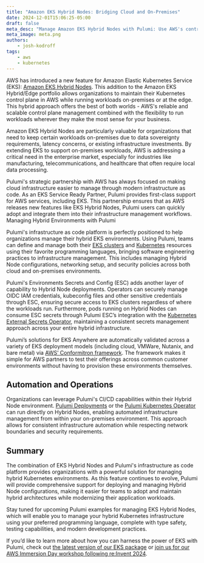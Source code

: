 ```yaml
---
title: "Amazon EKS Hybrid Nodes: Bridging Cloud and On-Premises"
date: 2024-12-01T15:06:25-05:00
draft: false
meta_desc: "Manage Amazon EKS Hybrid Nodes with Pulumi: Use AWS's control plane while running workloads on-premises or at the edge."
meta_image: meta.png
authors:
    - josh-kodroff
tags:
    - aws
    - kubernetes
---
```


AWS has introduced a new feature for Amazon Elastic Kubernetes Service (EKS): [Amazon EKS Hybrid Nodes](https://aws.amazon.com/eks/hybrid-nodes). This addition to the Amazon EKS Hybrid/Edge portfolio allows organizations to maintain their Kubernetes control plane in AWS while running workloads on-premises or at the edge. This hybrid approach offers the best of both worlds - AWS's reliable and scalable control plane management combined with the flexibility to run workloads wherever they make the most sense for your business.

Amazon EKS Hybrid Nodes are particularly valuable for organizations that need to keep certain workloads on-premises due to data sovereignty requirements, latency concerns, or existing infrastructure investments. By extending EKS to support on-premises workloads, AWS is addressing a critical need in the enterprise market, especially for industries like manufacturing, telecommunications, and healthcare that often require local data processing.

Pulumi's strategic partnership with AWS has always focused on making cloud infrastructure easier to manage through modern infrastructure as code. As an EKS Service Ready Partner, Pulumi provides first-class support for AWS services, including EKS. This partnership ensures that as AWS releases new features like EKS Hybrid Nodes, Pulumi users can quickly adopt and integrate them into their infrastructure management workflows.
Managing Hybrid Environments with Pulumi

Pulumi's infrastructure as code platform is perfectly positioned to help organizations manage their hybrid EKS environments. Using Pulumi, teams can define and manage both their [EKS clusters](/registry/packages/eks/) and [Kubernetes](/registry/packages/kubernetes/) resources using their favorite programming languages, bringing software engineering practices to infrastructure management. This includes managing Hybrid Node configurations, networking setup, and security policies across both cloud and on-premises environments.

Pulumi's Environments Secrets and Config (ESC) adds another layer of capability to Hybrid Node deployments. Operators can securely manage OIDC IAM credentials, kubeconfig files and other sensitive credentials through ESC, ensuring secure access to EKS clusters regardless of where the workloads run. Furthermore, pods running on Hybrid Nodes can consume ESC secrets through Pulumi ESC’s integration with the [Kubernetes External Secrets Operator](/docs/esc/integrations/kubernetes/external-secrets-operator/), maintaining a consistent secrets management approach across your entire hybrid infrastructure.

Pulumi’s solutions for EKS Anywhere are automatically validated across a variety of EKS deployment models (including cloud, VMWare, Nutanix, and bare metal) via [AWS’ Conformitron framework](https://aws.amazon.com/blogs/containers/conformitron-validate-third-party-software-with-amazon-eks-and-amazon-eks-anywhere/). The framework makes it simple for AWS partners to test their offerings across common customer environments without having to provision these environments themselves.

## Automation and Operations

Organizations can leverage Pulumi's CI/CD capabilities within their Hybrid Node environment. [Pulumi Deployments](/docs/pulumi-cloud/deployments/) or the [Pulumi Kubernetes Operator](/docs/iac/packages-and-automation/continuous-delivery/pulumi-kubernetes-operator/) can run directly on Hybrid Nodes, enabling automated infrastructure management from within your on-premises environment. This approach allows for consistent infrastructure automation while respecting network boundaries and security requirements.

## Summary

The combination of EKS Hybrid Nodes and Pulumi's infrastructure as code platform provides organizations with a powerful solution for managing hybrid Kubernetes environments. As this feature continues to evolve, Pulumi will provide comprehensive support for deploying and managing Hybrid Node configurations, making it easier for teams to adopt and maintain hybrid architectures while modernizing their application workloads.

Stay tuned for upcoming Pulumi examples for managing EKS Hybrid Nodes, which will enable you to manage your hybrid Kubernetes infrastructure using your preferred programming language, complete with type safety, testing capabilities, and modern development practices.

If you’d like to learn more about how you can harness the power of EKS with Pulumi, check out [the latest version of our EKS package](/blog/eks-v3-release/) or [join us for our AWS Immersion Day workshop following re:Invent 2024](/resources/aws-immersion-day-platform-engineering/).
